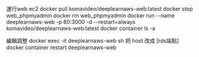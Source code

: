 運行web ec2
docker pull komavideo/deeplearnaws-web:latest
docker stop web_phpmyadmin
docker rm web_phpmyadmin
docker run --name deeplearnaws-web -p 80:3000 -d --restart=always komavideo/deeplearnaws-web:latest
docker container ls -a

編輯調整
docker exec -it deeplearnaws-web sh
把 host 改成 [rds端點]
docker container restart deeplearnaws-web